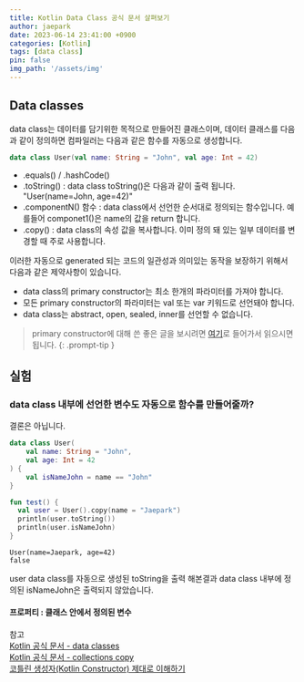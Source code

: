 ```yaml
---
title: Kotlin Data Class 공식 문서 살펴보기
author: jaepark
date: 2023-06-14 23:41:00 +0900
categories: [Kotlin]
tags: [data class]
pin: false
img_path: '/assets/img'
---
```

## **Data classes**
data class는 데이터를 담기위한 목적으로 만들어진 클래스이며, 데이터 클래스를 다음과 같이 정의하면 컴파일러는 다음과 같은 함수를 자동으로 생성합니다.
```kotlin
data class User(val name: String = "John", val age: Int = 42)
```
- .equals() / .hashCode()
- .toString() : data class toString()은 다음과 같이 출력 됩니다. "User(name=John, age=42)"
- .componentN() 함수 : data class에서 선언한 순서대로 정의되는 함수입니다. 예를들어 componet1()은  name의 값을 return 합니다.
- .copy() : data class의 속성 값을 복사합니다. 이미 정의 돼 있는 일부 데이터를 변경할 때 주로 사용합니다.

이러한 자동으로 generated 되는 코드의 일관성과 의미있는 동작을 보장하기 위해서 다음과 같은 제약사항이 있습니다.

- data class의 primary constructor는 최소 한개의 파라미터를 가져야 합니다.
- 모든 primary constructor의 파라미터는 val 또는 var 키워드로 선언돼야 합니다.
- data class는 abstract, open, sealed, inner를 선언할 수 없습니다.

> primary constructor에 대해 쓴 좋은 글을 보시려면 [여기](https://readystory.tistory.com/124)로 들어가서 읽으시면 됩니다.
{: .prompt-tip }

## **실험**
### data class 내부에 선언한 변수도 자동으로 함수를 만들어줄까?
결론은 아닙니다.

```kotlin
data class User(
    val name: String = "John",
    val age: Int = 42
) {
    val isNameJohn = name == "John"
}

fun test() { 
  val user = User().copy(name = "Jaepark")
  println(user.toString())
  println(user.isNameJohn)
}
```

```console
User(name=Jaepark, age=42)
false
```

user data class를 자동으로 생성된 toString을 출력 해본결과 data class 내부에 정의된 isNameJohn은 출력되지 않았습니다.

#### 프로퍼티 : 클래스 안에서 정의된 변수
참고  
[Kotlin 공식 문서 - data classes](https://kotlinlang.org/docs/data-classes.html)  
[Kotlin 공식 문서 - collections copy](https://kotlinlang.org/docs/constructing-collections.html#copy)  
[코틀린 생성자(Kotlin Constructor) 제대로 이해하기](https://readystory.tistory.com/124)
